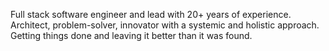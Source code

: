 Full stack software engineer and lead with 20+ years of experience. Architect, problem-solver, innovator with a systemic and holistic approach. Getting things done and leaving it better than it was found.
